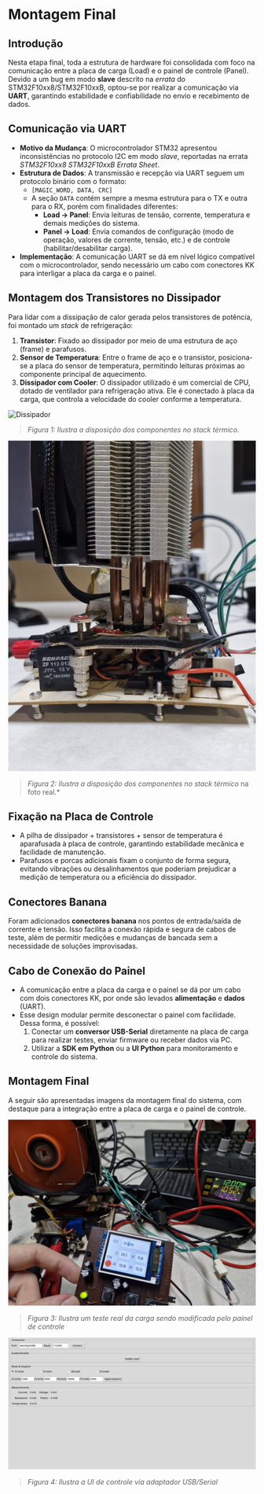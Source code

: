# Montagem Final

## Introdução
Nesta etapa final, toda a estrutura de hardware foi consolidada com foco na comunicação entre a placa de carga (Load) e o painel de controle (Panel). Devido a um bug em modo **slave** descrito na *errata* do STM32F10xx8/STM32F10xxB, optou-se por realizar a comunicação via **UART**, garantindo estabilidade e confiabilidade no envio e recebimento de dados.

## Comunicação via UART
- **Motivo da Mudança**: O microcontrolador STM32 apresentou inconsistências no protocolo I2C em modo *slave*, reportadas na errata *STM32F10xx8 STM32F10xxB Errata Sheet*.
- **Estrutura de Dados**: A transmissão e recepção via UART seguem um protocolo binário com o formato:
  - `[MAGIC_WORD, DATA, CRC]`
  - A seção `DATA` contém sempre a mesma estrutura para o TX e outra para o RX, porém com finalidades diferentes:
    - **Load -> Panel**: Envia leituras de tensão, corrente, temperatura e demais medições do sistema.
    - **Panel -> Load**: Envia comandos de configuração (modo de operação, valores de corrente, tensão, etc.) e de controle (habilitar/desabilitar carga).
- **Implementação**: A comunicação UART se dá em nível lógico compatível com o microcontrolador, sendo necessário um cabo com conectores KK para interligar a placa da carga e o painel.

## Montagem dos Transistores no Dissipador
Para lidar com a dissipação de calor gerada pelos transistores de potência, foi montado um *stack* de refrigeração:
1. **Transistor**: Fixado ao dissipador por meio de uma estrutura de aço (frame) e parafusos.
2. **Sensor de Temperatura**: Entre o frame de aço e o transistor, posiciona-se a placa do sensor de temperatura, permitindo leituras próximas ao componente principal de aquecimento.
3. **Dissipador com Cooler**: O dissipador utilizado é um comercial de CPU, dotado de ventilador para refrigeração ativa. Ele é conectado à placa da carga, que controla a velocidade do cooler conforme a temperatura.

![Dissipador](./assets/load-thermal-stack.drawio.svg)
> *Figura 1: Ilustra a disposição dos componentes no *stack* térmico.*

![Dissipador Real](./assets/load-lateral-view.jpg)
> *Figura 2: Ilustra a disposição dos componentes no *stack* térmico* na foto real.*

## Fixação na Placa de Controle
- A pilha de dissipador + transistores + sensor de temperatura é aparafusada à placa de controle, garantindo estabilidade mecânica e facilidade de manutenção.
- Parafusos e porcas adicionais fixam o conjunto de forma segura, evitando vibrações ou desalinhamentos que poderiam prejudicar a medição de temperatura ou a eficiência do dissipador.

## Conectores Banana
Foram adicionados **conectores banana** nos pontos de entrada/saída de corrente e tensão. Isso facilita a conexão rápida e segura de cabos de teste, além de permitir medições e mudanças de bancada sem a necessidade de soluções improvisadas.

## Cabo de Conexão do Painel
- A comunicação entre a placa da carga e o painel se dá por um cabo com dois conectores KK, por onde são levados **alimentação** e **dados** (UART).
- Esse design modular permite desconectar o painel com facilidade. Dessa forma, é possível:
  1. Conectar um **conversor USB-Serial** diretamente na placa de carga para realizar testes, enviar firmware ou receber dados via PC.
  2. Utilizar a **SDK em Python** ou a **UI Python** para monitoramento e controle do sistema.

## Montagem Final

A seguir são apresentadas imagens da montagem final do sistema, com destaque para a integração entre a placa de carga e o painel de controle.

![Montagem Final](./assets/final-assembly-test.jpg)
> *Figura 3: Ilustra um teste real da carga sendo modificada pelo painel de controle*

![UI Python](./assets/ui-sdk.png)
> *Figura 4: Ilustra a UI de controle via adaptador USB/Serial*